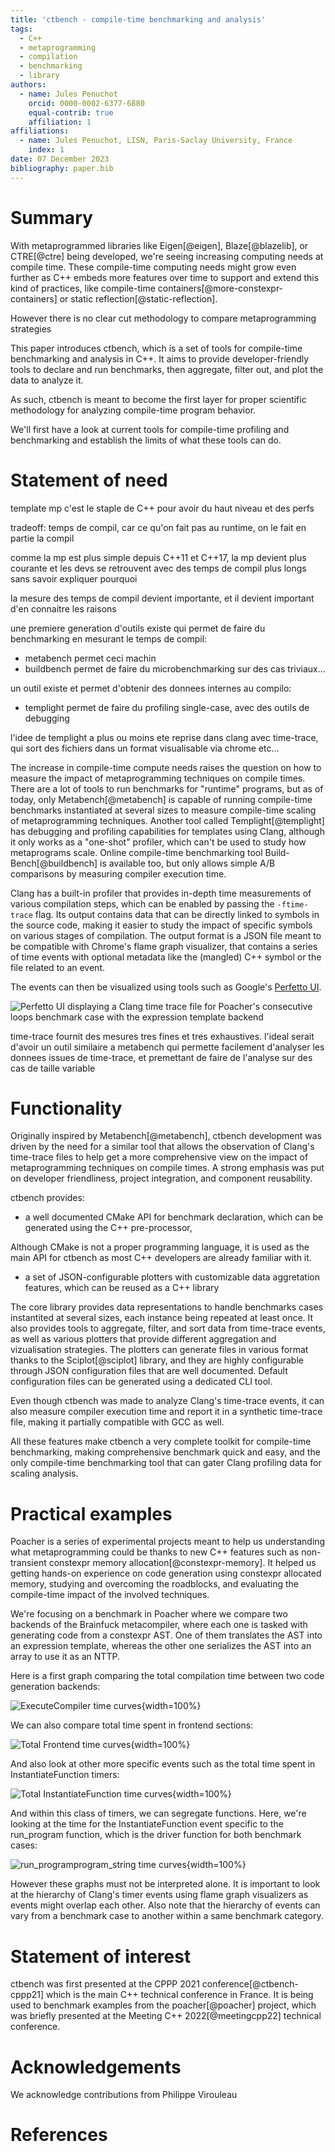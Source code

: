 ```yaml
---
title: 'ctbench - compile-time benchmarking and analysis'
tags:
  - C++
  - metaprogramming
  - compilation
  - benchmarking
  - library
authors:
  - name: Jules Penuchot
    orcid: 0000-0002-6377-6880
    equal-contrib: true
    affiliation: 1
affiliations:
  - name: Jules Penuchot, LISN, Paris-Saclay University, France
    index: 1
date: 07 December 2023
bibliography: paper.bib
---
```


# Summary

With metaprogrammed libraries like Eigen[@eigen], Blaze[@blazelib], or
CTRE[@ctre] being developed, we're seeing increasing computing needs at compile
time. These compile-time computing needs might grow even further as C++ embeds
more features over time to support and extend this kind of practices, like
compile-time containers[@more-constexpr-containers] or static
reflection[@static-reflection].

However there is no clear cut methodology to compare metaprogramming strategies

This paper introduces ctbench, which is a set of tools for compile-time
benchmarking and analysis in C++. It aims to provide developer-friendly tools to
declare and run benchmarks, then aggregate, filter out, and plot the data to
analyze it.

As such, ctbench is meant to become the first layer for proper scientific
methodology for analyzing compile-time program behavior.

<!-- Plan -->

We'll first have a look at current tools for compile-time profiling and
benchmarking and establish the limits of what these tools can do.

# Statement of need

template mp c'est le staple de C++ pour avoir du haut niveau et des perfs

tradeoff: temps de compil, car ce qu'on fait pas au runtime, on le fait en
partie la compil

comme la mp est plus simple depuis C++11 et C++17, la mp devient plus courante
et les devs se retrouvent avec des temps de compil plus longs sans savoir
expliquer pourquoi

la mesure des temps de compil devient importante, et il devient important d'en connaitre les raisons

une premiere generation d'outils existe qui permet de faire du benchmarking en mesurant le temps de compil:

- metabench permet ceci machin
- buildbench permet de faire du microbenchmarking sur des cas triviaux...


un outil existe et permet d'obtenir des donnees internes au compilo:

- templight permet de faire du profiling single-case, avec des outils de debugging

l'idee de templight a plus ou moins ete reprise dans clang avec time-trace, qui sort des fichiers dans un format visualisable via chrome etc...

The increase in compile-time compute needs raises the question on how to measure the impact
of metaprogramming techniques on compile times. There are a lot of tools to run
benchmarks for "runtime" programs, but as of today, only Metabench[@metabench]
is capable of running compile-time benchmarks instantiated at several sizes to
measure compile-time scaling of metaprogramming techniques. Another tool called
Templight[@templight] has debugging and profiling capabilities for templates
using Clang, although it only works as a "one-shot" profiler, which can't be
used to study how metaprograms scale. Online compile-time benchmarking tool
Build-Bench[@buildbench] is available too, but only allows simple A/B
comparisons by measuring compiler execution time.

Clang has a built-in profiler that provides in-depth time measurements of
various compilation steps, which can be enabled by passing the `-ftime-trace`
flag. Its output contains data that can be directly linked to symbols in the
source code, making it easier to study the impact of specific symbols on various
stages of compilation. The output format is a JSON file meant to be compatible
with Chrome's flame graph visualizer, that contains a series of time events
with optional metadata like the (mangled) C++ symbol or the file related to an
event.

The events can then be visualized using tools such as Google's
[Perfetto UI](https://ui.perfetto.dev/).

![Perfetto UI displaying a Clang time trace file for Poacher's consecutive loops
benchmark case with the expression template backend](
docs/images/perfetto-ui.png)

time-trace fournit des mesures tres fines et tres exhaustives. l'ideal serait
d'avoir un outil similaire a metabench qui permette facilement d'analyser les
donnees issues de time-trace, et premettant de faire de l'analyse sur des cas de
taille variable

# Functionality

Originally inspired by Metabench[@metabench], ctbench development was
driven by the need for a similar tool that allows the observation of Clang's
time-trace files to help get a more comprehensive view on the impact of
metaprogramming techniques on compile times. A strong emphasis was put on
developer friendliness, project integration, and component reusability.

ctbench provides:

- a well documented CMake API for benchmark declaration, which can be generated
  using the C++ pre-processor,

Although CMake is not a proper programming language, it is used as the main API
for ctbench as most C++ developers are already familiar with it.

- a set of JSON-configurable plotters with customizable data aggretation
  features, which can be reused as a C++ library

The core library provides data representations to handle benchmarks cases
instantited at several sizes, each instance being repeated at least once. It
also provides tools to aggregate, filter, and sort data from time-trace events,
as well as various plotters that provide different aggregation and vizualisation
strategies. The plotters can generate files in various format thanks to the
Sciplot[@sciplot] library, and they are highly configurable through JSON
configuration files that are well documented. Default configuration files can be
generated using a dedicated CLI tool.

Even though ctbench was made to analyze Clang's time-trace events, it can also
measure compiler execution time and report it in a synthetic time-trace file,
making it partially compatible with GCC as well.

All these features make ctbench a very complete toolkit for compile-time
benchmarking, making comprehensive benchmark quick and easy, and the only
compile-time benchmarking tool that can gater Clang profiling data for scaling
analysis.

# Practical examples

Poacher is a series of experimental projects meant to help us understanding what
metaprogramming could be thanks to new C++ features such as non-transient
constexpr memory allocation[@constexpr-memory]. It helped us getting hands-on
experience on code generation using constexpr allocated memory, studying and
overcoming the roadblocks, and evaluating the compile-time impact of the
involved techniques.

We're focusing on a benchmark in Poacher where we compare two backends of the
Brainfuck metacompiler, where each one is tasked with generating code from a
constexpr AST. One of them translates the AST into an expression template,
whereas the other one serializes the AST into an array to use it as an NTTP.

Here is a first graph comparing the total compilation time between two code
generation backends:

![ExecuteCompiler time curves](docs/images/ExecuteCompiler.svg){width=100%}

We can also compare total time spent in frontend sections:

![Total Frontend time curves](docs/images/Total_Frontend.svg){width=100%}

And also look at other more specific events such as the total time spent in
InstantiateFunction timers:

![Total InstantiateFunction time curves](docs/images/Total_InstantiateFunction.svg){width=100%}

And within this class of timers, we can segregate functions. Here, we're looking
at the time for the InstantiateFunction event specific to the run_program
function, which is the driver function for both benchmark cases:

![run_programprogram_string time curves](docs/images/InstantiateFunction/run_programprogram_string.svg){width=100%}

However these graphs must not be interpreted alone. It is important to look at
the hierarchy of Clang's timer events using flame graph visualizers as events
might overlap each other. Also note that the hierarchy of events can vary from a
benchmark case to another within a same benchmark category.

# Statement of interest

ctbench was first presented at the CPPP 2021 conference[@ctbench-cppp21] which
is the main C++ technical conference in France. It is being used to benchmark
examples from the poacher[@poacher] project, which was briefly presented at the
Meeting C++ 2022[@meetingcpp22] technical conference.

<!--`Gala` is an Astropy-affiliated Python package for galactic dynamics. Python
enables wrapping low-level languages (e.g., C) for speed without losing
flexibility or ease-of-use in the user-interface. The API for `Gala` was
designed to provide a class-based and user-friendly interface to fast (C or
Cython-optimized) implementations of common operations such as gravitational
potential and force evaluation, orbit integration, dynamical transformations,
and chaos indicators for nonlinear dynamics. `Gala` also relies heavily on and
interfaces well with the implementations of physical units and astronomical
coordinate systems in the `Astropy` package [@astropy] (`astropy.units` and
`astropy.coordinates`).-->

<!--`Gala` was designed to be used by both astronomical researchers and by
students in courses on gravitational dynamics or astronomy. It has already been
used in a number of scientific publications [@Pearson:2017] and has also been
used in graduate courses on Galactic dynamics to, e.g., provide interactive
visualizations of textbook material [@Binney:2008]. The combination of speed,
design, and support for Astropy functionality in `Gala` will enable exciting
scientific explorations of forthcoming data releases from the *Gaia* mission
[@gaia] by students and experts alike.-->

<!--
# Reference

## Citations

https://pandoc.org/MANUAL.html#extension-citations

## Figures

Figures can be included like this:
![Caption for example figure.\label{fig:example}](figure.png)
and referenced from text using \autoref{fig:example}.

Figure sizes can be customized by adding an optional second parameter:
![Caption for example figure.](figure.png){ width=20% }
-->

# Acknowledgements

We acknowledge contributions from Philippe Virouleau

# References
